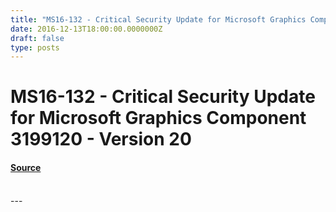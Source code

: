 ```yaml
---
title: "MS16-132 - Critical Security Update for Microsoft Graphics Component 3199120 - Version 20"
date: 2016-12-13T18:00:00.0000000Z
draft: false
type: posts
---
```

# MS16-132 - Critical Security Update for Microsoft Graphics Component 3199120 - Version 20









#### [Source](https://technet.microsoft.com/en-us/library/security/MS16-132)

<br/>
---
